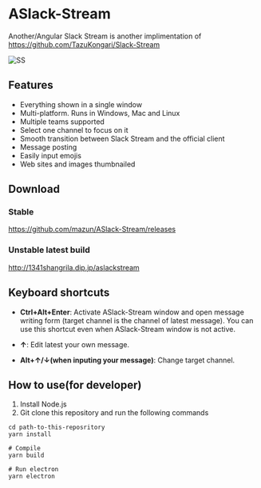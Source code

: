 # ASlack-Stream

Another/Angular Slack Stream is another implimentation of https://github.com/TazuKongari/Slack-Stream

![SS](https://github.com/mazun/ASlack-Stream/blob/master/images/screenshot01.png)

## Features

- Everything shown in a single window
- Multi-platform. Runs in Windows, Mac and Linux
- Multiple teams supported
- Select one channel to focus on it
- Smooth transition between Slack Stream and the official client
- Message posting
- Easily input emojis
- Web sites and images thumbnailed

## Download

### Stable

https://github.com/mazun/ASlack-Stream/releases

### Unstable latest build

http://1341shangrila.dip.jp/aslackstream

## Keyboard shortcuts

- **Ctrl+Alt+Enter**:
Activate ASlack-Stream window and open message writing form (target channel is the channel of latest message).
You can use this shortcut even when ASlack-Stream window is not active.

- **↑**:
Edit latest your own message.

- **Alt+↑/↓(when inputing your message)**:
Change target channel.


## How to use(for developer)

1. Install Node.js
2. Git clone this repository and run the following commands

```shell
cd path-to-this-reposritory
yarn install

# Compile
yarn build

# Run electron
yarn electron
```
